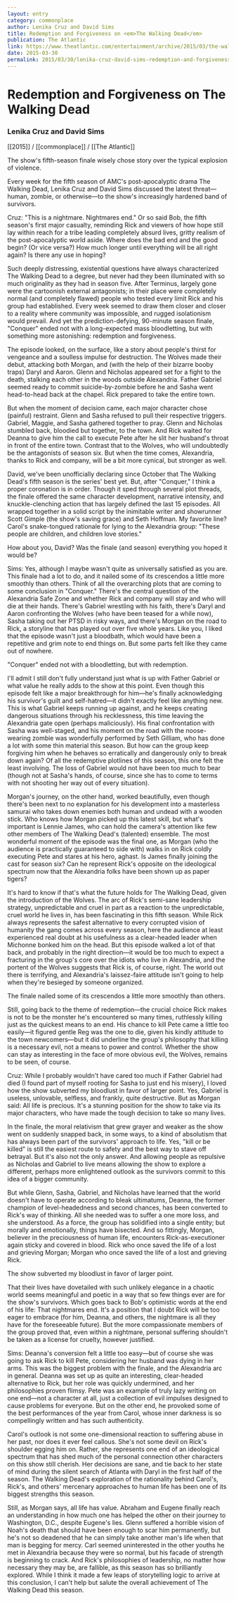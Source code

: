 ```yaml
---
layout: entry
category: commonplace
author: Lenika Cruz and David Sims
title: Redemption and Forgiveness on <em>The Walking Dead</em>
publication: The Atlantic
link: https://www.theatlantic.com/entertainment/archive/2015/03/the-walking-dead-season-five-finale-conquer-review/388982/
date: 2015-03-30
permalink: 2015/03/30/lenika-cruz-david-sims-redemption-and-forgiveness-on-the-walking-dead
---
```


# Redemption and Forgiveness on The Walking Dead

### Lenika Cruz and David Sims

[[2015]] / [[commonplace]] / [[The Atlantic]]

The show's fifth-season finale wisely chose story over the typical explosion of violence.

Every week for the fifth season of AMC's post-apocalyptic drama The Walking Dead, Lenika Cruz and David Sims discussed the latest threat—human, zombie, or otherwise—to the show's increasingly hardened band of survivors.

Cruz: "This is a nightmare. Nightmares end." Or so said Bob, the fifth season's first major casualty, reminding Rick and viewers of how hope still lay within reach for a tribe leading completely absurd lives, gritty realism of the post-apocalyptic world aside. Where does the bad end and the good begin? (Or vice versa?) How much longer until everything will be all right again? Is there any use in hoping?

Such deeply distressing, existential questions have always characterized The Walking Dead to a degree, but never had they been illuminated with so much originality as they had in season five. After Terminus, largely gone were the cartoonish external antagonists; in their place were completely normal (and completely flawed) people who tested every limit Rick and his group had established. Every week seemed to draw them closer and closer to a reality where community was impossible, and rugged isolationism would prevail. And yet the prediction-defying, 90-minute season finale, "Conquer" ended not with a long-expected mass bloodletting, but with something more astonishing: redemption and forgiveness.

The episode looked, on the surface, like a story about people's thirst for vengeance and a soulless impulse for destruction. The Wolves made their debut, attacking both Morgan, and (with the help of their bizarre booby traps) Daryl and Aaron. Glenn and Nicholas appeared set for a fight to the death, stalking each other in the woods outside Alexandria. Father Gabriel seemed ready to commit suicide-by-zombie before he and Sasha went head-to-head back at the chapel. Rick prepared to take the entire town.

But when the moment of decision came, each major character chose (painful) restraint. Glenn and Sasha refused to pull their respective triggers. Gabriel, Maggie, and Sasha gathered together to pray. Glenn and Nicholas stumbled back, bloodied but together, to the town. And Rick waited for Deanna to give him the call to execute Pete after he slit her husband's throat in front of the entire town. Contrast that to the Wolves, who will undoubtedly be the antagonists of season six. But when the time comes, Alexandria, thanks to Rick and company, will be a bit more cynical, but stronger as well.

David, we've been unofficially declaring since October that The Walking Dead's fifth season is the series' best yet. But, after "Conquer," I think a proper coronation is in order. Though it sped through several plot threads, the finale offered the same character development, narrative intensity, and knuckle-clenching action that has largely defined the last 15 episodes. All wrapped together in a solid script by the inimitable writer and showrunner Scott Gimple (the show's saving grace) and Seth Hoffman. My favorite line? Carol's snake-tongued rationale for lying to the Alexandria group: "These people are children, and children love stories."

How about you, David? Was the finale (and season) everything you hoped it would be?

Sims: Yes, although I maybe wasn't quite as universally satisfied as you are. This finale had a lot to do, and it nailed some of its crescendos a little more smoothly than others. Think of all the overarching plots that are coming to some conclusion in "Conquer." There's the central question of the Alexandria Safe Zone and whether Rick and company will stay and who will die at their hands. There's Gabriel wrestling with his faith, there's Daryl and Aaron confronting the Wolves (who have been teased for a while now), Sasha taking out her PTSD in risky ways, and there's Morgan on the road to Rick, a storyline that has played out over five whole years. Like you, I liked that the episode wasn't just a bloodbath, which would have been a repetitive and grim note to end things on. But some parts felt like they came out of nowhere.

"Conquer" ended not with a bloodletting, but with redemption.

I'll admit I still don't fully understand just what is up with Father Gabriel or what value he really adds to the show at this point. Even though this episode felt like a major breakthrough for him—he's finally acknowledging his survivor's guilt and self-hatred—it didn't exactly feel like anything new. This is what Gabriel keeps running up against, and he keeps creating dangerous situations through his recklessness, this time leaving the Alexandria gate open (perhaps maliciously). His final confrontation with Sasha was well-staged, and his moment on the road with the noose-wearing zombie was wonderfully performed by Seth Gilliam, who has done a lot with some thin material this season. But how can the group keep forgiving him when he behaves so erratically and dangerously only to break down again? Of all the redemptive plotlines of this season, this one felt the least involving. The loss of Gabriel would not have been too much to bear (though not at Sasha's hands, of course, since she has to come to terms with not shooting her way out of every situation).

Morgan's journey, on the other hand, worked beautifully, even though there's been next to no explanation for his development into a masterless samurai who takes down enemies both human and undead with a wooden stick. Who knows how Morgan picked up this latest skill, but what's important is Lennie James, who can hold the camera's attention like few other members of The Walking Dead's (talented) ensemble. The most wonderful moment of the episode was the final one, as Morgan (who the audience is practically guaranteed to side with) walks in on Rick coldly executing Pete and stares at his hero, aghast. Is James finally joining the cast for season six? Can he represent Rick's opposite on the ideological spectrum now that the Alexandria folks have been shown up as paper tigers?

It's hard to know if that's what the future holds for The Walking Dead, given the introduction of the Wolves. The arc of Rick's semi-sane leadership strategy, unpredictable and cruel in part as a reaction to the unpredictable, cruel world he lives in, has been fascinating in this fifth season. While Rick always represents the safest alternative to every corrupted vision of humanity the gang comes across every season, here the audience at least experienced real doubt at his usefulness as a clear-headed leader when Michonne bonked him on the head. But this episode walked a lot of that back, and probably in the right direction—it would be too much to expect a fracturing in the group's core over the idiots who live in Alexandria, and the portent of the Wolves suggests that Rick is, of course, right. The world out there is terrifying, and Alexandria's laissez-faire attitude isn't going to help when they're besieged by someone organized.

The finale nailed some of its crescendos a little more smoothly than others.

Still, going back to the theme of redemption—the crucial choice Rick makes is not to be the monster he's encountered so many times, ruthlessly killing just as the quickest means to an end. His chance to kill Pete came a little too easily—it figured gentle Reg was the one to die, given his kindly attitude to the town newcomers—but it did underline the group's philosophy that killing is a necessary evil, not a means to power and control. Whether the show can stay as interesting in the face of more obvious evil, the Wolves, remains to be seen, of course.

Cruz: While I probably wouldn't have cared too much if Father Gabriel had died (I found part of myself rooting for Sasha to just end his misery), I loved how the show subverted my bloodlust in favor of larger point. Yes, Gabriel is useless, unlovable, selfless, and frankly, quite destructive. But as Morgan said: All life is precious. It's a stunning position for the show to take via its major characters, who have made the tough decision to take so many lives.

In the finale, the moral relativism that grew grayer and weaker as the show went on suddenly snapped back, in some ways, to a kind of absolutism that has always been part of the survivors' approach to life. Yes, "kill or be killed" is still the easiest route to safety and the best way to stave off betrayal. But it's also not the only answer. And allowing people as repulsive as Nicholas and Gabriel to live means allowing the show to explore a different, perhaps more enlightened outlook as the survivors commit to this idea of a bigger community.

But while Glenn, Sasha, Gabriel, and Nicholas have learned that the world doesn't have to operate according to bleak ultimatums, Deanna, the former champion of level-headedness and second chances, has been converted to Rick's way of thinking. All she needed was to suffer a one more loss, and she understood. As a force, the group has solidified into a single entity; but morally and emotionally, things have bisected. And so fittingly, Morgan, believer in the preciousness of human life, encounters Rick-as-executioner again sticky and covered in blood. Rick who once saved the life of a lost and grieving Morgan; Morgan who once saved the life of a lost and grieving Rick.

The show subverted my bloodlust in favor of larger point.

That their lives have dovetailed with such unlikely elegance in a chaotic world seems meaningful and poetic in a way that so few things ever are for the show's survivors. Which goes back to Bob's optimistic words at the end of his life: That nightmares end. It's a position that I doubt Rick will be too eager to embrace (for him, Deanna, and others, the nightmare is all they have for the foreseeable future). But the more compassionate members of the group proved that, even within a nightmare, personal suffering shouldn't be taken as a license for cruelty, however justified.

Sims: Deanna's conversion felt a little too easy—but of course she was going to ask Rick to kill Pete, considering her husband was dying in her arms. This was the biggest problem with the finale, and the Alexandria arc in general. Deanna was set up as quite an interesting, clear-headed alternative to Rick, but her role was quickly undermined, and her philosophies proven flimsy. Pete was an example of truly lazy writing on one end—not a character at all, just a collection of evil impulses designed to cause problems for everyone. But on the other end, he provoked some of the best performances of the year from Carol, whose inner darkness is so compellingly written and has such authenticity.

Carol's outlook is not some one-dimensional reaction to suffering abuse in her past, nor does it ever feel callous. She's not some devil on Rick's shoulder egging him on. Rather, she represents one end of an ideological spectrum that has shed much of the personal connection other characters on this show still cherish. Her decisions are sane, and tie back to her state of mind during the silent search of Atlanta with Daryl in the first half of the season. The Walking Dead's exploration of the rationality behind Carol's, Rick's, and others' mercenary approaches to human life has been one of its biggest strengths this season.

Still, as Morgan says, all life has value. Abraham and Eugene finally reach an understanding in how much one has helped the other on their journey to Washington, D.C., despite Eugene's lies. Glenn suffered a horrible vision of Noah's death that should have been enough to scar him permanently, but he's not so deadened that he can simply take another man's life when that man is begging for mercy. Carl seemed uninterested in the other youths he met in Alexandria because they were so normal, but his facade of strength is beginning to crack. And Rick's philosophies of leadership, no matter how necessary they may be, are fallible, as this season has so brilliantly explored. While I think it made a few leaps of storytelling logic to arrive at this conclusion, I can't help but salute the overall achievement of The Walking Dead this season.
